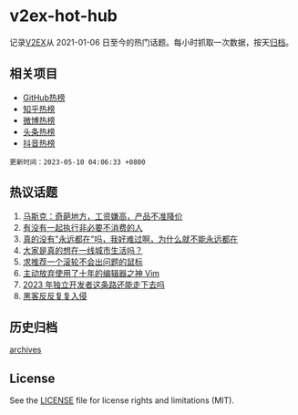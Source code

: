 # v2ex-hot-hub

 记录[V2EX](https://www.v2ex.com/)从 2021-01-06 日至今的热门话题。每小时抓取一次数据，按天[归档](archives)。
 
 ## 相关项目

- [GitHub热榜](https://github.com/snaildev/github-hot-hub)
- [知乎热榜](https://github.com/snaildev/zhihu-hot-hub)
- [微博热榜](https://github.com/snaildev/weibo-hot-hub)
- [头条热榜](https://github.com/snaildev/toutiao-hot-hub)
- [抖音热榜](https://github.com/snaildev/douyin-hot-hub)


 `更新时间：2023-05-10 04:06:33 +0800`

## 热议话题

1. [马斯克：奇葩地方，工资嫌高，产品不准降价](https://www.v2ex.com/t/938506)
1. [有没有一起执行非必要不消费的人](https://www.v2ex.com/t/938467)
1. [真的没有"永远都在"吗，我好难过啊，为什么就不能永远都在](https://www.v2ex.com/t/938493)
1. [大家是真的想在一线城市生活吗？](https://www.v2ex.com/t/938535)
1. [求推荐一个滚轮不会出问题的鼠标](https://www.v2ex.com/t/938554)
1. [主动放弃使用了十年的编辑器之神 Vim](https://www.v2ex.com/t/938628)
1. [2023 年独立开发者这条路还能走下去吗](https://www.v2ex.com/t/938565)
1. [黑客反反复复入侵](https://www.v2ex.com/t/938497)

## 历史归档

[archives](archives)

## License

See the [LICENSE](LICENSE) file for license rights and limitations (MIT).
